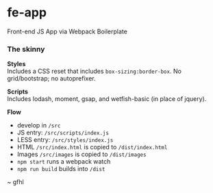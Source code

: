 # fe-app
Front-end JS App via Webpack Boilerplate

### The skinny

**Styles**  
Includes a CSS reset that includes ``box-sizing:border-box``. No grid/bootstrap; no autoprefixer.

**Scripts**  
Includes lodash, moment, gsap, and wetfish-basic (in place of jquery).

**Flow**  
- develop in ``/src``
- JS entry: ``/src/scripts/index.js``
- LESS entry: ``/src/styles/index.js``
- HTML ``/src/index.html`` is copied to ``/dist/index.html``
- Images ``/src/images`` is copied to ``/dist/images``
- ``npm start`` runs a webpack watch
- ``npm run build`` builds into ``/dist``

~ gfhl
